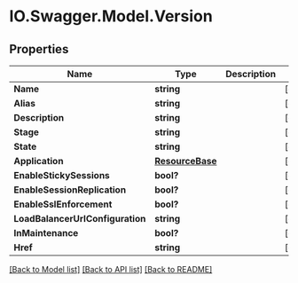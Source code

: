 # IO.Swagger.Model.Version
## Properties

Name | Type | Description | Notes
------------ | ------------- | ------------- | -------------
**Name** | **string** |  | [optional] 
**Alias** | **string** |  | [optional] 
**Description** | **string** |  | [optional] 
**Stage** | **string** |  | [optional] 
**State** | **string** |  | [optional] 
**Application** | [**ResourceBase**](ResourceBase.md) |  | [optional] 
**EnableStickySessions** | **bool?** |  | [optional] 
**EnableSessionReplication** | **bool?** |  | [optional] 
**EnableSslEnforcement** | **bool?** |  | [optional] 
**LoadBalancerUrlConfiguration** | **string** |  | [optional] 
**InMaintenance** | **bool?** |  | [optional] 
**Href** | **string** |  | [optional] 

[[Back to Model list]](../README.md#documentation-for-models) [[Back to API list]](../README.md#documentation-for-api-endpoints) [[Back to README]](../README.md)

